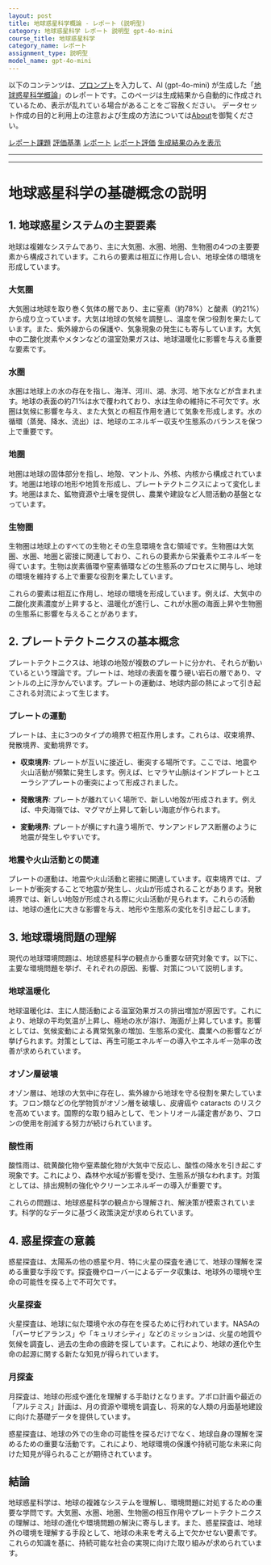 ```yaml
---
layout: post
title: 地球惑星科学概論 - レポート (説明型)
category: 地球惑星科学 レポート 説明型 gpt-4o-mini
course_title: 地球惑星科学
category_name: レポート
assignment_type: 説明型
model_name: gpt-4o-mini
---
```


以下のコンテンツは、[プロンプト](https://github.com/takedatoshiyuki/synthetic_assignments/tree/main/generated/地球惑星科学/gpt-4o-mini/prompt_レポート-説明型.md)を入力して、AI (gpt-4o-mini) が生成した「[地球惑星科学概論](/contents/地球惑星科学/)」のレポートです。このページは生成結果から自動的に作成されているため、表示が乱れている場合があることをご容赦ください。
データセット作成の目的と利用上の注意および生成の方法については[About](/About)を御覧ください。

[レポート課題](../レポート課題-説明型)
[評価基準](../評価基準-説明型)
[レポート](../レポート-説明型)
[レポート評価](../レポート評価-説明型)
[生成結果のみを表示](https://github.com/takedatoshiyuki/synthetic_assignments/tree/main/generated/地球惑星科学/gpt-4o-mini/レポート-説明型.md)
  

***
***
  
# 地球惑星科学の基礎概念の説明

## 1. 地球惑星システムの主要要素

地球は複雑なシステムであり、主に大気圏、水圏、地圏、生物圏の4つの主要要素から構成されています。これらの要素は相互に作用し合い、地球全体の環境を形成しています。

### 大気圏
大気圏は地球を取り巻く気体の層であり、主に窒素（約78%）と酸素（約21%）から成り立っています。大気は地球の気候を調整し、温度を保つ役割を果たしています。また、紫外線からの保護や、気象現象の発生にも寄与しています。大気中の二酸化炭素やメタンなどの温室効果ガスは、地球温暖化に影響を与える重要な要素です。

### 水圏
水圏は地球上の水の存在を指し、海洋、河川、湖、氷河、地下水などが含まれます。地球の表面の約71%は水で覆われており、水は生命の維持に不可欠です。水圏は気候に影響を与え、また大気との相互作用を通じて気象を形成します。水の循環（蒸発、降水、流出）は、地球のエネルギー収支や生態系のバランスを保つ上で重要です。

### 地圏
地圏は地球の固体部分を指し、地殻、マントル、外核、内核から構成されています。地圏は地球の地形や地質を形成し、プレートテクトニクスによって変化します。地圏はまた、鉱物資源や土壌を提供し、農業や建設など人間活動の基盤となっています。

### 生物圏
生物圏は地球上のすべての生物とその生息環境を含む領域です。生物圏は大気圏、水圏、地圏と密接に関連しており、これらの要素から栄養素やエネルギーを得ています。生物は炭素循環や窒素循環などの生態系のプロセスに関与し、地球の環境を維持する上で重要な役割を果たしています。

これらの要素は相互に作用し、地球の環境を形成しています。例えば、大気中の二酸化炭素濃度が上昇すると、温暖化が進行し、これが水圏の海面上昇や生物圏の生態系に影響を与えることがあります。

## 2. プレートテクトニクスの基本概念

プレートテクトニクスは、地球の地殻が複数のプレートに分かれ、それらが動いているという理論です。プレートは、地球の表面を覆う硬い岩石の層であり、マントルの上に浮かんでいます。プレートの運動は、地球内部の熱によって引き起こされる対流によって生じます。

### プレートの運動
プレートは、主に3つのタイプの境界で相互作用します。これらは、収束境界、発散境界、変動境界です。

- **収束境界**: プレートが互いに接近し、衝突する場所です。ここでは、地震や火山活動が頻繁に発生します。例えば、ヒマラヤ山脈はインドプレートとユーラシアプレートの衝突によって形成されました。
  
- **発散境界**: プレートが離れていく場所で、新しい地殻が形成されます。例えば、中央海嶺では、マグマが上昇して新しい海底が作られます。

- **変動境界**: プレートが横にすれ違う場所で、サンアンドレアス断層のように地震が発生しやすいです。

### 地震や火山活動との関連
プレートの運動は、地震や火山活動と密接に関連しています。収束境界では、プレートが衝突することで地震が発生し、火山が形成されることがあります。発散境界では、新しい地殻が形成される際に火山活動が見られます。これらの活動は、地球の進化に大きな影響を与え、地形や生態系の変化を引き起こします。

## 3. 地球環境問題の理解

現代の地球環境問題は、地球惑星科学の観点から重要な研究対象です。以下に、主要な環境問題を挙げ、それぞれの原因、影響、対策について説明します。

### 地球温暖化
地球温暖化は、主に人間活動による温室効果ガスの排出増加が原因です。これにより、地球の平均気温が上昇し、極地の氷が溶け、海面が上昇しています。影響としては、気候変動による異常気象の増加、生態系の変化、農業への影響などが挙げられます。対策としては、再生可能エネルギーの導入やエネルギー効率の改善が求められています。

### オゾン層破壊
オゾン層は、地球の大気中に存在し、紫外線から地球を守る役割を果たしています。フロン類などの化学物質がオゾン層を破壊し、皮膚癌や cataracts のリスクを高めています。国際的な取り組みとして、モントリオール議定書があり、フロンの使用を削減する努力が続けられています。

### 酸性雨
酸性雨は、硫黄酸化物や窒素酸化物が大気中で反応し、酸性の降水を引き起こす現象です。これにより、森林や水域が影響を受け、生態系が損なわれます。対策としては、排出規制の強化やクリーンエネルギーの導入が重要です。

これらの問題は、地球惑星科学の観点から理解され、解決策が模索されています。科学的なデータに基づく政策決定が求められています。

## 4. 惑星探査の意義

惑星探査は、太陽系の他の惑星や月、特に火星の探査を通じて、地球の理解を深める重要な手段です。探査機やローバーによるデータ収集は、地球外の環境や生命の可能性を探る上で不可欠です。

### 火星探査
火星探査は、地球に似た環境や水の存在を探るために行われています。NASAの「パーサビアランス」や「キュリオシティ」などのミッションは、火星の地質や気候を調査し、過去の生命の痕跡を探しています。これにより、地球の進化や生命の起源に関する新たな知見が得られています。

### 月探査
月探査は、地球の形成や進化を理解する手助けとなります。アポロ計画や最近の「アルテミス」計画は、月の資源や環境を調査し、将来的な人類の月面基地建設に向けた基礎データを提供しています。

惑星探査は、地球の外での生命の可能性を探るだけでなく、地球自身の理解を深めるための重要な活動です。これにより、地球環境の保護や持続可能な未来に向けた知見が得られることが期待されています。

## 結論

地球惑星科学は、地球の複雑なシステムを理解し、環境問題に対処するための重要な学問です。大気圏、水圏、地圏、生物圏の相互作用やプレートテクトニクスの理解は、地球の進化や環境問題の解決に寄与します。また、惑星探査は、地球外の環境を理解する手段として、地球の未来を考える上で欠かせない要素です。これらの知識を基に、持続可能な社会の実現に向けた取り組みが求められています。

